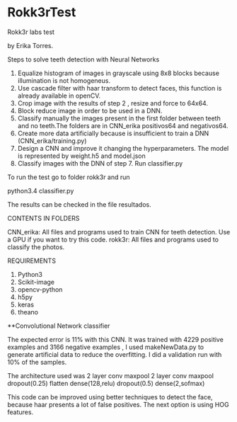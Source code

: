# Rokk3rTest
Rokk3r labs test

by Erika Torres.

Steps to solve teeth detection with Neural Networks

1. Equalize histogram of images in grayscale using 8x8 blocks because illumination is not homogeneus.
2. Use cascade filter with haar transform to detect faces, this function is already available in openCV.
3. Crop image with the results of step 2 , resize and force to 64x64.
4. Block reduce image in order to be used in a DNN.
5. Classify manually the images present in the first folder between teeth and no teeth.The folders are in CNN_erika      positivos64 and negativos64.
6. Create more data artificially because is insufficient to train a DNN (CNN_erika/training.py)
7. Design a CNN and improve it changing the hyperparameters. The model is represented by weight.h5 and model.json
8. Classify images with the DNN of step 7. Run classifier.py

To run the test go to folder rokk3r and run 

python3.4 classifier.py

The results can be checked in the file resultados.

CONTENTS IN FOLDERS

CNN_erika: All files and programs used to train CNN for teeth detection. Use a GPU if you want to try this code.
rokk3r: All files and programs used to classify the photos.

REQUIREMENTS
1. Python3
2. Scikit-image
3. opencv-python
4. h5py
5. keras
6. theano

**Convolutional Network classifier

The expected error is 11% with this CNN. It was trained with 4229 positive examples and 3166 negative examples , I used makeNewData.py to generate artificial data
to reduce the overfitting. I did a validation run with 10% of the samples.

The architecture used was 
 2 layer conv
 maxpool
 2 layer conv
 maxpool
 dropout(0.25)
 flatten
 dense(128,relu)
 dropout(0.5)
 dense(2,sofmax)

This code can be improved using better techniques to detect the face, because haar presents a lot of false positives. The next option is using HOG features.
